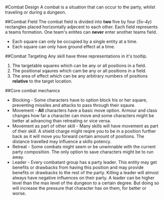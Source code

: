 #Combat Design
A combat is a situation that can occur to the party, whilst traveling or during a dungeon. 

##Combat Field
The combat field is divided into **two** five by four (*5x-4y*) rectangles placed horizontally adjecent to each other. Each field represents a teams formation. One team's entites can **never** enter another teams field. 
- Each square can only be occupied by a single entity at a time.
- Each square can only have ground effect at a time.

##Combat Targeting
Any skill have three representations in it's tooltip. 
1. The targetable squares which can be any or all positions in a field.
2. The positional sqaures which cam be any or all positions in a field.
3. The area of effect which can be any arbitrary numbers of positions **relative** to the target location. 

##Core combat mechanics
- Blocking - Some characters have to option block his or her square, preventing missiles and attacks to pass through their sqaure.
- Movement - **All** characters have a basic move option. Armour and class changes how far a character can move and some characters might be better at advancing than retreating or vice versa. 
- Movement as part of other skill - Many skills will have movement as part of their skill. A shield charge might reqire you to be in a position further back as it will move you forward certain amount of positions. The distance travelled may influence a skills potency.
- Retreat - Some combats might seem or be unwinnable with the current party composition. The only option to save characters might be to run away. 
- Leader - Every combatant group has a party leader. This entity may get benefits or drawbacks from having this position and may provide benefits or drawbacks to the rest of the party. Killing a leader will almost always have negative influences on their party. A leader can be higher level than the max level of the dungeon to a certain degree. But doing so will increase the pressure that character has on them, for better or worse.
